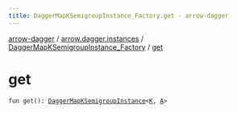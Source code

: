 ```yaml
---
title: DaggerMapKSemigroupInstance_Factory.get - arrow-dagger
---
```


[arrow-dagger](../../index.html) / [arrow.dagger.instances](../index.html) / [DaggerMapKSemigroupInstance_Factory](index.html) / [get](./get.html)

# get

`fun get(): `[`DaggerMapKSemigroupInstance`](../-dagger-map-k-semigroup-instance/index.html)`<`[`K`](index.html#K)`, `[`A`](index.html#A)`>`